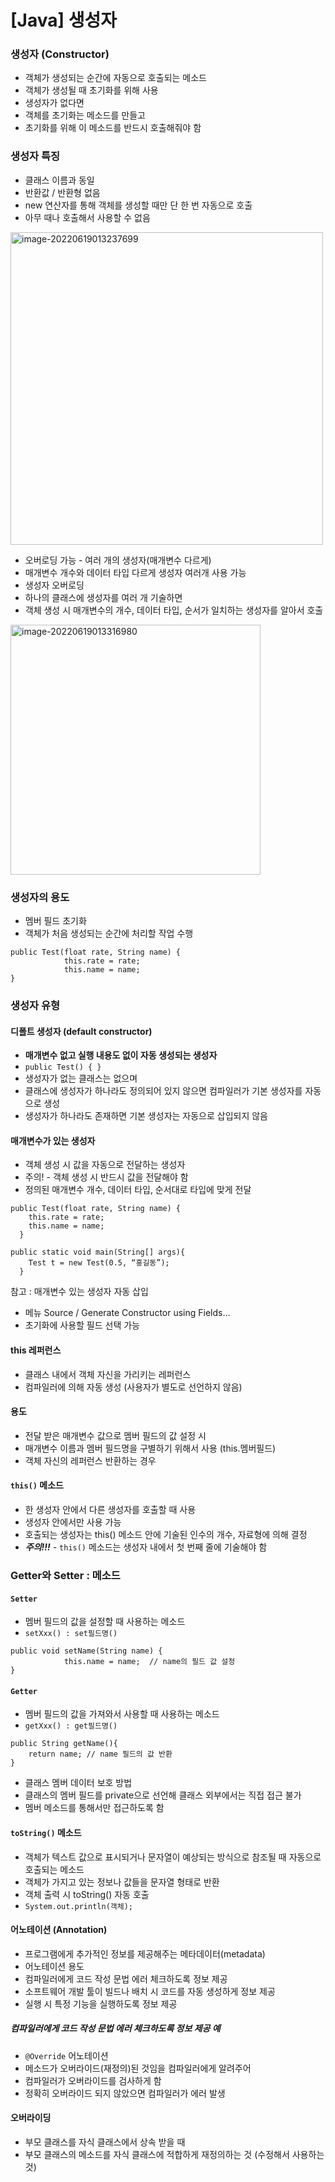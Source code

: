 

# [Java] 생성자



### 생성자 (Constructor)

-	객체가 생성되는 순간에 자동으로 호출되는 메소드
-	객체가 생성될 때 초기화를 위해 사용
-	생성자가 없다면
  -	객체를 초기화는 메소드를 만들고
  -	초기화를 위해 이 메소드를 반드시 호출해줘야 함


### 생성자 특징

-	클래스 이름과 동일
-	반환값 / 반환형 없음
-	new 연산자를 통해 객체를 생성할 때만 단 한 번 자동으로 호출
-	아무 때나 호출해서 사용할 수 없음

<img width="500" alt="image-20220619013237699" src="https://user-images.githubusercontent.com/101630615/174449135-e7de4040-41c3-41b6-ab2e-c3e9f83d91a4.png">

-	오버로딩 가능 - 여러 개의 생성자(매개변수 다르게)
  -	매개변수 개수와 데이터 타입 다르게 생성자 여러개 사용 가능
-	생성자 오버로딩
  -	하나의 클래스에 생성자를 여러 개 기술하면
  -	객체 생성 시 매개변수의 개수, 데이터 타입, 순서가  일치하는 생성자를 알아서 호출

<img width="400" alt="image-20220619013316980" src="https://user-images.githubusercontent.com/101630615/174449136-5425b401-a120-418a-b7b3-005a9f8073be.png">



### 생성자의 용도

-	멤버 필드 초기화
-	객체가 처음 생성되는 순간에 처리할 작업 수행

```
public Test(float rate, String name) {
			this.rate = rate;
			this.name = name;
}
```



### 생성자 유형

#### 디폴트 생성자 (default constructor)

-	**매개변수 없고 실행 내용도 없이 자동 생성되는 생성자**
  -	``public Test() { }``
  -	생성자가 없는 클래스는 없으며
  -	클래스에 생성자가 하나라도 정의되어 있지 않으면 컴파일러가 기본 생성자를 자동으로 생성 
  -	생성자가 하나라도 존재하면 기본 생성자는 자동으로 삽입되지 않음

#### 매개변수가 있는 생성자

-	객체 생성 시 값을 자동으로 전달하는 생성자
-	주의! - 객체 생성 시 반드시 값을 전달해야 함
-	정의된 매개변수 개수, 데이터 타입, 순서대로 타입에 맞게 전달

```
public Test(float rate, String name) {
  	this.rate = rate;
  	this.name = name;
  }
  
public static void main(String[] args){
  	Test t = new Test(0.5, “홍길동”);
  }
```


참고 : 매개변수 있는 생성자 자동 삽입
-	메뉴 Source / Generate Constructor using Fields…
-	초기화에 사용할 필드 선택 가능



#### this 레퍼런스

-	클래스 내에서 객체 자신을 가리키는 레퍼런스
-	컴파일러에 의해 자동 생성 (사용자가 별도로 선언하지 않음)

#### 용도

-	전달 받은 매개변수 값으로 멤버 필드의 값 설정 시
-	매개변수 이름과 멤버 필드명을 구별하기 위해서 사용 (this.멤버필드)
-	객체 자신의 레퍼런스 반환하는 경우

#### ``this()`` 메소드

-	한 생성자 안에서 다른 생성자를 호출할 때 사용
-	생성자 안에서만 사용 가능
-	호출되는 생성자는 this() 메소드 안에 기술된 인수의 개수, 자료형에 의해 결정
-	***주의!!!*** - ``this()`` 메소드는 생성자 내에서 첫 번째 줄에 기술해야 함



### Getter와 Setter : 메소드

#### ``Setter``

- 멤버 필드의 값을 설정할 때 사용하는 메소드
- ``setXxx() : set필드명()``

```
public void setName(String name) {
			this.name = name;  // name의 필드 값 설정
}
```

#### ``Getter``

-	멤버 필드의 값을 가져와서 사용할 때 사용하는 메소드
-	``getXxx() : get필드명()``

```
public String getName(){
	return name; // name 필드의 값 반환
}
```

-	클래스 멤버 데이터 보호 방법
  -	클래스의 멤버 필드를 private으로 선언해 클래스 외부에서는 직접 접근 불가
  -	멤버 메소드를 통해서만 접근하도록 함



#### ``toString()`` 메소드

-	객체가 텍스트 값으로 표시되거나 문자열이 예상되는 방식으로 참조될 때 자동으로 호출되는 메소드
-	객체가 가지고 있는 정보나 값들을 문자열 형태로 반환
-	객체 출력 시 toString() 자동 호출
-	``System.out.println(객체);``

#### 어노테이션 (Annotation)

-	프로그램에게 추가적인 정보를 제공해주는 메타데이터(metadata)
-	어노테이션 용도
-	컴파일러에게 코드 작성 문법 에러 체크하도록 정보 제공
-	소프트웨어 개발 툴이 빌드나 배치 시 코드를 자동 생성하게 정보 제공
-	실행 시 특정 기능을 실행하도록 정보 제공

##### 컴파일러에게 코드 작성 문법 에러 체크하도록 정보 제공 예

-	``@Override`` 어노테이션
-	메소드가 오버라이드(재정의)된 것임을 컴파일러에게 알려주어
-	컴파일러가 오버라이드를 검사하게 함
-	정확히 오버라이드 되지 않았으면 컴파일러가 에러 발생

#### 오버라이딩

-	부모 클래스를 자식 클래스에서 상속 받을 때
-	부모 클래스의 메소드를 자식 클래스에 적합하게 재정의하는 것 (수정해서 사용하는 것)